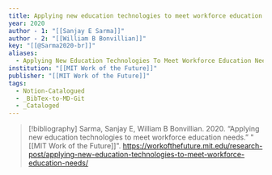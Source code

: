```yaml
---
title: Applying new education technologies to meet workforce education needs
year: 2020
author - 1: "[[Sanjay E Sarma]]"
author - 2: "[[William B Bonvillian]]"
key: "[[@Sarma2020-br]]"
aliases:
  - Applying New Education Technologies To Meet Workforce Education Needs
institution: "[[MIT Work of the Future]]"
publisher: "[[MIT Work of the Future]]"
tags:
  - Notion-Catalogued
  - _BibTex-to-MD-Git
  - _Cataloged
---
```


> [!bibliography]
> Sarma, Sanjay E, William B Bonvillian. 2020. “Applying new education technologies to meet workforce education needs.” "[[MIT Work of the Future]]". https://workofthefuture.mit.edu/research-post/applying-new-education-technologies-to-meet-workforce-education-needs/